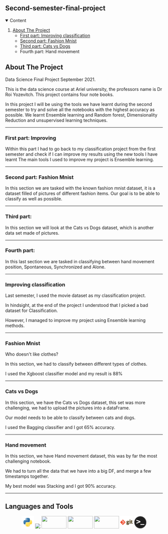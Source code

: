 
## Second-semester-final-project 

<!-- TABLE OF CONTENTS -->
<details open="open">
  <summary>Content</summary>
  <ol>
    <li><a href="#about-the-project">About The Project</a>
      <ul>
      <li><a href="#first-part">First part: Improving classification </a></li>
      </ul>
      <ul>
      <li><a href="#second-part">Second part: Fashion Mnist</a></li>
      </ul>
      <ul>
      <li><a href="#third-part">Third part: Cats vs Dogs</a>
      </ul>
      <ul>
      <li> <a hred="#fourth-part">Fourth part: Hand movement</a>
      </ul>
        </ol>
</details>


<!-- ABOUT THE PROJECT -->
## About The Project

Data Science Final Project September 2021.

This is the data science course at Ariel university, the professors name is
Dr Roi Yozevitch. This project contains four note books.

In this project I will be using the tools we have learnt during the second semester to try and solve all the notebooks with the highest accuracy as possible.
We learnt Ensemble learning and Random forest, Dimensionality Reduction and unsupervised learning techniques.


---------

### First part: Improving

Within this part I had to go back to my classification project from the first semester and check if I can improve my results using the new tools I have learnt
The main tools I used to improve my project is Ensemble learning.

---------

### Second part: Fashion Mnist

In this section we are tasked with the known fashion mnist dataset, it is a dataset filled of pictures of different fashion items.
Our goal is to be able to classify as well as possible.

---------

### Third part:

In this section we will look at the Cats vs Dogs dataset, which is another data set made of pictures.

---------

### Fourth part:

In this last section we are tasked in classifying between hand movement position, Spontaneous, Synchronized and Alone.

----------


<!-- Improving classification-->

###  Improving classification

Last semester, I used the movie dataset as my classification project.

In hindsight, at the end of the project I understood that I picked a bad dataset for Classification.

However, I managed to improve my project using Ensemble learning methods.


---------

<!-- Fashion Mnist -->

### Fashion Mnist

Who doesn't like clothes?

In this section, we had to classify between different types of clothes.

I used the Xgboost classifier model and my result is 88%


---------

<!-- Cats vs Dogs -->

### Cats vs Dogs

In this section, we have the Cats vs Dogs dataset, this set was more challenging, we had to upload the pictures into a dataFrame.

Our model needs to be able to classify between cats and dogs.

I used the Bagging classifier and I got 65% accuracy.

---------

<!-- Hand movement -->

### Hand movement

In this section, we have Hand movement dataset, this was by far the most challenging notebook.

We had to turn all the data that we have into a big DF, and merge a few timestamps together.

My best model was Stacking and I got 90% accuracy.

---------

## Languages and Tools

  <div align="center">

 <code><img height="40"  src="https://raw.githubusercontent.com/github/explore/80688e429a7d4ef2fca1e82350fe8e3517d3494d/topics/python/python.png"></code>
 <code><img height="40" src="https://jupyter.org/assets/main-logo.svg"/></code>
 <code><img height="40" width="80" src="https://pandas.pydata.org/static/img/pandas_white.svg"/></code>
 <code><img height="40" width="80" src="https://pandas.pydata.org/static/img/partners/anaconda.svg"/></code>
 <code><img height="40" width="80" src="https://matplotlib.org/_static/logo2_compressed.svg"/></code>
 <code><img height="40" src="https://raw.githubusercontent.com/github/explore/80688e429a7d4ef2fca1e82350fe8e3517d3494d/topics/git/git.png"></code>
 <code><img height="40" src="https://raw.githubusercontent.com/github/explore/80688e429a7d4ef2fca1e82350fe8e3517d3494d/topics/terminal/terminal.png"></code>
  </div>
